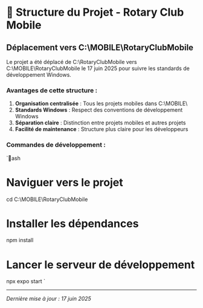 ﻿# 📁 Structure du Projet - Rotary Club Mobile

## Déplacement vers C:\MOBILE\RotaryClubMobile

Le projet a été déplacé de C:\RotaryClubMobile vers C:\MOBILE\RotaryClubMobile le 17 juin 2025 pour suivre les standards de développement Windows.

### Avantages de cette structure :

1. **Organisation centralisée** : Tous les projets mobiles dans C:\MOBILE\
2. **Standards Windows** : Respect des conventions de développement Windows  
3. **Séparation claire** : Distinction entre projets mobiles et autres projets
4. **Facilité de maintenance** : Structure plus claire pour les développeurs

### Commandes de développement :

`ash
# Naviguer vers le projet
cd C:\MOBILE\RotaryClubMobile

# Installer les dépendances
npm install

# Lancer le serveur de développement
npx expo start
`

---
*Dernière mise à jour : 17 juin 2025*
